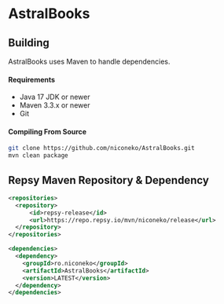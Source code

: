 AstralBooks
===========

## Building
AstralBooks uses Maven to handle dependencies.

#### Requirements
* Java 17 JDK or newer
* Maven 3.3.x or newer
* Git

#### Compiling From Source
```sh
git clone https://github.com/niconeko/AstralBooks.git
mvn clean package
```

## Repsy Maven Repository & Dependency
```xml
<repositories>
  <repository>
      <id>repsy-release</id>
      <url>https://repo.repsy.io/mvn/niconeko/release</url>
  </repository>
</repositories>

<dependencies>
  <dependency>
    <groupId>ro.niconeko</groupId>
    <artifactId>AstralBooks</artifactId>
    <version>LATEST</version>
  </dependency>
</dependencies>
```
